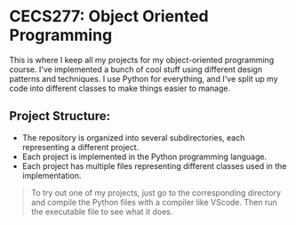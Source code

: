 # CECS277: Object Oriented Programming
This is where I keep all my projects for my object-oriented programming course. I've implemented a bunch of cool stuff using different design patterns and techniques. I use Python for everything, and I've split up my code into different classes to make things easier to manage.

## Project Structure:

- The repository is organized into several subdirectories, each representing a different project.
- Each project is implemented in the Python programming language.
- Each project has multiple files representing different classes used in the implementation.

> To try out one of my projects, just go to the corresponding directory and compile the Python files with a compiler like VScode. Then run the executable file to see what it does.
